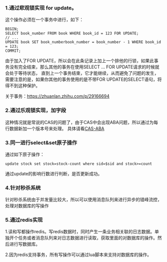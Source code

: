 
### 1.通过悲观锁实现 for update。
这个操作必须在一个事务中进行，如下：
```
BEGIN;  
SELECT book_number FROM book WHERE book_id = 123 FOR UPDATE;  
// ...  
UPDATE book SET book_numberbook_number = book_number - 1 WHERE book_id = 123;  
COMMIT;
```
由于加入了FOR UPDATE，所以会在此条记录上加上一个排他的行锁，如果此事务没有完全结束，那么其他的事务在使用SELECT ... FOR UPDATE请求的时候就会处于等待状态，
直到上一个事务结束，它才能继续，从而避免了问题的发生，需要注意的是，如果你其他的事务使用的是不带FOR UPDATE的SELECT语句，将得不到这种保护。

关于事务：https://zhuanlan.zhihu.com/p/29166694

### 2.通过乐观锁实现，加字段
这种情况就是常说的CAS的问题了，由于CAS中会出现ABA问题，所以通过为每行数据新加一个版本号来处理。
具体请看[CAS-ABA](https://github.com/weifansym/dbDoc/blob/master/mysqlTutorial/CAS-ABA.md)
### 3.同一进行select&set原子操作
通过如下原子操作：
```
update stock set stock=stock-count where sid=$sid and stock>=count
```
通过update的影响行数进行判断，是否更新成功。

### 4.针对秒杀系统
针对秒杀系统由于并发量比较大，所以可以使用消息队列来进行异步的错峰流控，处理对数据库的写操作

### 5.通过redis实现

1.读和写都操作redis。写redis数据时，同时产生一条业务相关联的日志数据。单独开个任务或者消息队列来对日志数据进行读取，获取里面的对数据库的操作。然后进行写数据库。

2.因为redis支持事务，所有写操作可以通过lua脚本来支持对数据库的操作。
